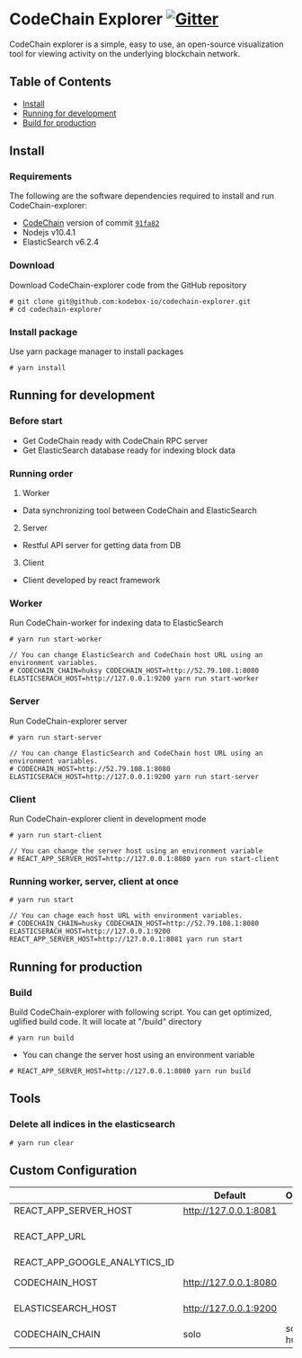 # CodeChain Explorer [![Gitter](https://badges.gitter.im/CodeChain-io/codechain-explorer.svg)](https://gitter.im/CodeChain-io/codechain-explorer?utm_source=badge&utm_medium=badge&utm_campaign=pr-badge)

CodeChain explorer is a simple, easy to use, an open-source visualization tool for viewing activity on the underlying blockchain network.

## Table of Contents

- [Install](https://github.com/CodeChain-io/codechain-explorer#install)
- [Running for development](https://github.com/CodeChain-io/codechain-explorer#running-for-development)
- [Build for production](https://github.com/CodeChain-io/codechain-explorer#running-for-production)

## Install

### Requirements

The following are the software dependencies required to install and run CodeChain-explorer:

- [CodeChain](https://github.com/CodeChain-io/codechain) version of commit [`91fa82`](https://github.com/CodeChain-io/codechain/commit/91fa82814106e92bf2cf1f31e0a48b3737febe)
- Nodejs v10.4.1
- ElasticSearch v6.2.4

### Download

Download CodeChain-explorer code from the GitHub repository

```
# git clone git@github.com:kodebox-io/codechain-explorer.git
# cd codechain-explorer
```

### Install package

Use yarn package manager to install packages

```
# yarn install
```

## Running for development

### Before start

- Get CodeChain ready with CodeChain RPC server
- Get ElasticSearch database ready for indexing block data

### Running order

1. Worker

- Data synchronizing tool between CodeChain and ElasticSearch

2. Server

- Restful API server for getting data from DB

3. Client

- Client developed by react framework

### Worker

Run CodeChain-worker for indexing data to ElasticSearch

```
# yarn run start-worker

// You can change ElasticSearch and CodeChain host URL using an environment variables.
# CODECHAIN_CHAIN=huksy CODECHAIN_HOST=http://52.79.108.1:8080 ELASTICSERACH_HOST=http://127.0.0.1:9200 yarn run start-worker
```

### Server

Run CodeChain-explorer server

```
# yarn run start-server

// You can change ElasticSearch and CodeChain host URL using an environment variables.
# CODECHAIN_HOST=http://52.79.108.1:8080 ELASTICSERACH_HOST=http://127.0.0.1:9200 yarn run start-server
```

### Client

Run CodeChain-explorer client in development mode

```
# yarn run start-client

// You can change the server host using an environment variable
# REACT_APP_SERVER_HOST=http://127.0.0.1:8080 yarn run start-client
```

### Running worker, server, client at once

```
# yarn run start

// You can chage each host URL with environment variables.
# CODECHAIN_CHAIN=husky CODECHAIN_HOST=http://52.79.108.1:8080 ELASTICSERACH_HOST=http://127.0.0.1:9200 REACT_APP_SERVER_HOST=http://127.0.0.1:8081 yarn run start
```

## Running for production

### Build

Build CodeChain-explorer with following script. You can get optimized, uglified build code. It will locate at "/build" directory

```
# yarn run build
```

- You can change the server host using an environment variable

```
# REACT_APP_SERVER_HOST=http://127.0.0.1:8080 yarn run build
```

## Tools

### Delete all indices in the elasticsearch

```
# yarn run clear
```

## Custom Configuration

|                               | Default               | Options     | Description                         |
| ----------------------------- | --------------------- | ----------- | ----------------------------------- |
| REACT_APP_SERVER_HOST         | http://127.0.0.1:8081 |             | Client)                             |
| REACT_APP_URL                 |                       |             | Client) This is used for open graph |
| REACT_APP_GOOGLE_ANALYTICS_ID |                       |             | Client)                             |
| CODECHAIN_HOST                | http://127.0.0.1:8080 |             | Server, Worker)                     |
| ELASTICSEARCH_HOST            | http://127.0.0.1:9200 |             | Server, Worker)                     |
| CODECHAIN_CHAIN               | solo                  | solo, husky | Worker)                             |
